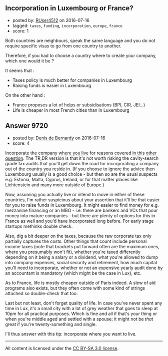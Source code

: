 ## Incorporation in Luxembourg or France?

- posted by: [RUser4512](https://stackexchange.com/users/6145228/ruser4512) on 2016-07-16
- tagged: `taxes`, `funding`, `incorporation`, `europe`, `france`
- score: 1

<p>Both countries are neighbours, speak the same language and you do not require specific visas to go from one country to another.</p>

<p>Therefore, if you had to choose a country where to create your company, which one would it be ?</p>

<p>It seems that :</p>

<ul>
<li>Taxes policy is much better for companies in Luxembourg </li>
<li>Raising funds is easier in Luxembourg</li>
</ul>

<p>On the other hand :</p>

<ul>
<li>France proposes a lot of helps or subsidisations (BPI, CIR, JEI...) </li>
<li>Life is cheaper in most French cities than in Luxembourg</li>
</ul>



## Answer 9720

- posted by: [Denis de Bernardy](https://stackexchange.com/users/182468/denis-de-bernardy) on 2016-07-16
- score: 4

<p>Incorporate the company <a href="https://startups.stackexchange.com/questions/6221/what-major-things-to-consider-when-starting-a-company-overseas-without-being-phy/7873#7873">where you live</a> for reasons covered <a href="https://startups.stackexchange.com/questions/1592/tax-structuring-how-to-pay-no-corporate-tax/1665#1665">in this other question</a>. The TR;DR version is that it's not worth risking the cavity-search grade tax audits that you'll get down the road for incorporating a company out of the country you reside in. (If you choose to ignore the advice then Luxembourg usually is a good choice - but then so are the usual suspects e.g. Estonia, Malta, Cyprus, Ireland, or for that matter places like Lichtenstein and many more outside of Europe.)</p>

<p>Now, assuming you actually live or intend to move in either of these countries, I'm rather suspicious about your assertion that it'll be that easier for you to raise funds in Luxembourg. It might easier to find money for e.g. mezzanine financing or an MBO - i.e. there are bankers and VCs that pour money into mature companies - but there are plenty of options for this in France as well and you'd have incorporated long before. For early stage startups methinks double check.</p>

<p>Also, dig a bit deeper on the taxes, because the raw corporate tax only partially captures the costs. Other things that count include personal income taxes (note that brackets put forward often are the maximum ones, where you presumably won't fit), whether you're taxed differently depending on it being a salary or a dividend, what you're allowed to dump into company expenses, social security and retirement, how much capital you'll need to incorporate, whether or not an expensive yearly audit done by an accountant is mandatory (which might be the case in Lux), etc.</p>

<p>As to France, life is mostly cheaper outside of Paris indeed. A slew of aid programs also exists, but they often come with some kind of strings attached so double-check that too.</p>

<p>Last but not least, don't forget quality of life. In case you've never spent any time in Lux, it's a small city with a lot of grey weather that goes to sleep at 10pm for all practical purposes. Which is fine and all if that's your thing or when you're middle aged and settled with a spouse; it might not be <em>that</em> great if you're twenty-something and single.</p>

<p>I'll thus answer with this tip: incorporate where you want to live.</p>




---

All content is licensed under the [CC BY-SA 3.0 license](https://creativecommons.org/licenses/by-sa/3.0/).
